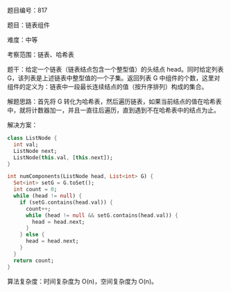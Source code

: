 题目编号：817

题目：链表组件

难度：中等

考察范围：链表、哈希表

题干：给定一个链表（链表结点包含一个整型值）的头结点 head。同时给定列表 G，该列表是上述链表中整型值的一个子集。返回列表 G 中组件的个数，这里对组件的定义为：链表中一段最长连续结点的值（按升序排列）构成的集合。

解题思路：首先将 G 转化为哈希表，然后遍历链表，如果当前结点的值在哈希表中，就将计数器加一，并且一直往后遍历，直到遇到不在哈希表中的结点为止。

解决方案：

```dart
class ListNode {
  int val;
  ListNode next;
  ListNode(this.val, [this.next]);
}

int numComponents(ListNode head, List<int> G) {
  Set<int> setG = G.toSet();
  int count = 0;
  while (head != null) {
    if (setG.contains(head.val)) {
      count++;
      while (head != null && setG.contains(head.val)) {
        head = head.next;
      }
    } else {
      head = head.next;
    }
  }
  return count;
}
```

算法复杂度：时间复杂度为 O(n)，空间复杂度为 O(n)。
